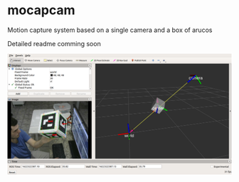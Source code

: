 # mocapcam
Motion capture system based on a single camera and a box of arucos


Detailed readme comming soon


![image](https://github.com/adrianomcr/mocapcam/blob/main/images/illustration.png)